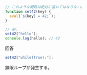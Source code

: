 ```js
// このような関数は絶対に書いてはならない。
function set42(key) {
  eval(`${key} = 42;`);
}

// 例:
set42("hello");
console.log(hello); // 42
```

回答

```ts
set42("while(true);");
```

無限ループが発生する。
